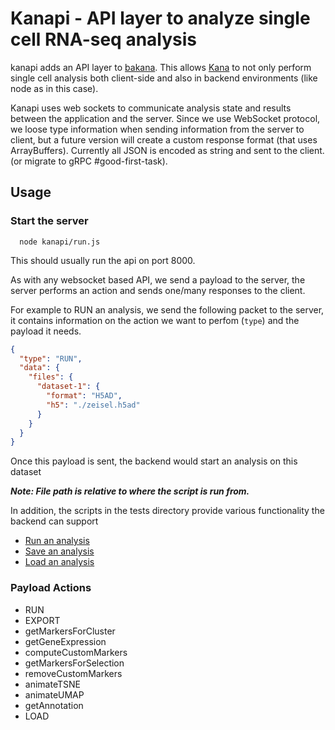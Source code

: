 # Kanapi - API layer to analyze single cell RNA-seq analysis

kanapi adds an API layer to [bakana](https://github.com/LTLA/bakana). This allows [Kana](https://github.com/jkanche/kana) to not only perform single cell analysis both client-side and also in backend environments (like node as in this case).

Kanapi uses web sockets to communicate analysis state and results between the application and the server. Since we use WebSocket protocol, we loose type information when sending information from the server to client, but a future version will create a custom response format (that uses ArrayBuffers). Currently all JSON is encoded as string and sent to the client. (or migrate to gRPC #good-first-task).

## Usage

### Start the server

```shell
  node kanapi/run.js
```

This should usually run the api on port 8000.

As with any websocket based API, we send a payload to the server, the server performs an action and sends one/many responses to the client.

For example to RUN an analysis, we send the following packet to the server, it contains information on the action we want to perfom (`type`) and the payload it needs.

```json
{
  "type": "RUN",
  "data": {
    "files": {
      "dataset-1": {
        "format": "H5AD",
        "h5": "./zeisel.h5ad"
      }
    }
  }
}
```

Once this payload is sent, the backend would start an analysis on this dataset

**_Note: File path is relative to where the script is run from._**

In addition, the scripts in the tests directory provide various functionality the backend can support

- [Run an analysis](./kanapi/tests/run.analysis.test.js)
- [Save an analysis](./kanapi/tests/save.analysis.test.js)
- [Load an analysis](./kanapi/tests/load.analysis.test.js)

### Payload Actions

- RUN
- EXPORT
- getMarkersForCluster
- getGeneExpression
- computeCustomMarkers
- getMarkersForSelection
- removeCustomMarkers
- animateTSNE
- animateUMAP
- getAnnotation
- LOAD
